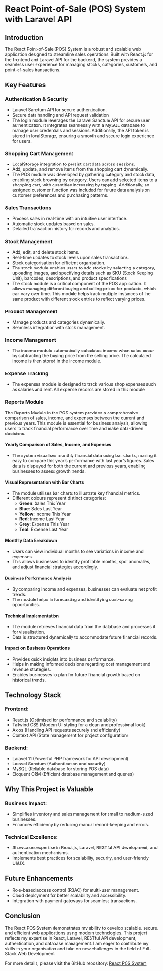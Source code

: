 # React Point-of-Sale (POS) System with Laravel API

## Introduction
The React Point-of-Sale (POS) System is a robust and scalable web application designed to streamline sales operations. Built with React.js for the frontend and Laravel API for the backend, the system provides a seamless user experience for managing stocks, categories, customers, and point-of-sales transactions.

## Key Features

### Authentication & Security
- Laravel Sanctum API for secure authentication.
- Secure data handling and API request validation.
- The login module leverages the Laravel Sanctum API for secure user authentication. It integrates seamlessly with a MySQL database to manage user credentials and sessions. Additionally, the API token is stored in localStorage, ensuring a smooth and secure login experience for users.

### Shopping Cart Management
- LocalStorage integration to persist cart data across sessions.
- Add, update, and remove items from the shopping cart dynamically.
- The POS module was developed by gathering category and stock data, enabling stock browsing by category. Users can add selected items to a shopping cart, with quantities increasing by tapping. Additionally, an assigned customer function was included for future data analysis on customer preferences and purchasing patterns.

### Sales Transactions
- Process sales in real-time with an intuitive user interface.
- Automatic stock updates based on sales.
- Detailed transaction history for records and analytics.

### Stock Management
- Add, edit, and delete stock items.
- Real-time updates to stock levels upon sales transactions.
- Stock categorisation for efficient organisation.
- The stock module enables users to add stocks by selecting a category, uploading images, and specifying details such as SKU (Stock Keeping Unit), barcodes, descriptions, and product specifications.
- The stock module is a critical component of the POS application. It allows managing different buying and selling prices for products, which can vary over time. This module helps track multiple instances of the same product with different stock entries to reflect varying prices.

### Product Management
- Manage products and categories dynamically.
- Seamless integration with stock management.

### Income Management
- The income module automatically calculates income when sales occur by subtracting the buying price from the selling price. The calculated income is then stored in the income module.

### Expense Tracking
- The expenses module is designed to track various shop expenses such as salaries and rent. All expense records are stored in this module.

### Reports Module
The Reports Module in the POS system provides a comprehensive comparison of sales, income, and expenses between the current and previous years. This module is essential for business analysis, allowing users to track financial performance over time and make data-driven decisions.

#### Yearly Comparison of Sales, Income, and Expenses
- The system visualises monthly financial data using bar charts, making it easy to compare this year’s performance with last year’s figures. Sales data is displayed for both the current and previous years, enabling businesses to assess growth trends.

#### Visual Representation with Bar Charts
- The module utilises bar charts to illustrate key financial metrics.
- Different colours represent distinct categories:
  - **Green**: Sales This Year
  - **Blue**: Sales Last Year
  - **Yellow**: Income This Year
  - **Red**: Income Last Year
  - **Grey**: Expense This Year
  - **Teal**: Expense Last Year

#### Monthly Data Breakdown
- Users can view individual months to see variations in income and expenses.
- This allows businesses to identify profitable months, spot anomalies, and adjust financial strategies accordingly.

#### Business Performance Analysis
- By comparing income and expenses, businesses can evaluate net profit trends.
- The module helps in forecasting and identifying cost-saving opportunities.

#### Technical Implementation
- The module retrieves financial data from the database and processes it for visualisation.
- Data is structured dynamically to accommodate future financial records.

#### Impact on Business Operations
- Provides quick insights into business performance.
- Helps in making informed decisions regarding cost management and revenue strategies.
- Enables businesses to plan for future financial growth based on historical trends.

## Technology Stack
### Frontend:
- React.js (Optimised for performance and scalability)
- Tailwind CSS (Modern UI styling for a clean and professional look)
- Axios (Handling API requests securely and efficiently)
- Context API (State management for project configuration)

### Backend:
- Laravel 11 (Powerful PHP framework for API development)
- Laravel Sanctum (Authentication and security)
- MySQL (Reliable database for storing POS data)
- Eloquent ORM (Efficient database management and queries)

## Why This Project is Valuable
### Business Impact:
- Simplifies inventory and sales management for small to medium-sized businesses.
- Enhances efficiency by reducing manual record-keeping and errors.

### Technical Excellence:
- Showcases expertise in React.js, Laravel, RESTful API development, and authentication mechanisms.
- Implements best practices for scalability, security, and user-friendly UI/UX.

## Future Enhancements
- Role-based access control (RBAC) for multi-user management.
- Cloud deployment for better scalability and accessibility.
- Integration with payment gateways for seamless transactions.

## Conclusion
The React POS System demonstrates my ability to develop scalable, secure, and efficient web applications using modern technologies. This project reflects my expertise in React, Laravel, RESTful API development, authentication, and database management. I am eager to contribute my skills to your organisation and take on new challenges in the field of Full-Stack Web Development.

For more details, please visit the GitHub repository: [React POS System](https://github.com/skarnov/react-pos/)